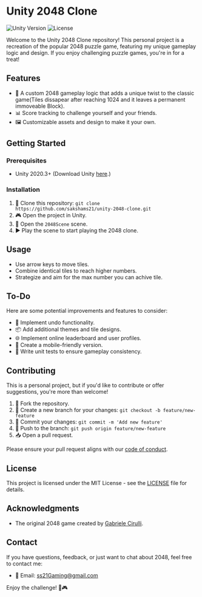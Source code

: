 # Unity 2048 Clone

![Unity Version](https://img.shields.io/badge/Unity-2020.3%2B-blue.svg)
![License](https://img.shields.io/badge/License-MIT-green.svg)

Welcome to the Unity 2048 Clone repository! This personal project is a recreation of the popular 2048 puzzle game, featuring my unique gameplay logic and design. If you enjoy challenging puzzle games, you're in for a treat!

## Features

- 🧩 A custom 2048 gameplay logic that adds a unique twist to the classic game(Tiles dissapear after reaching 1024 and it leaves a permanent immoveable Block).
- 📊 Score tracking to challenge yourself and your friends.
- 🖼️ Customizable assets and design to make it your own.

## Getting Started

### Prerequisites

- Unity 2020.3+ (Download Unity [here](https://unity.com/).)

### Installation

1. 🧪 Clone this repository: `git clone https://github.com/sakshams21/unity-2048-clone.git`
2. 🎮 Open the project in Unity.
3. 🌠 Open the `2048Scene` scene.
4. ▶️ Play the scene to start playing the 2048 clone.

## Usage

- Use arrow keys to move tiles.
- Combine identical tiles to reach higher numbers.
- Strategize and aim for the max number you can achive tile.

## To-Do

Here are some potential improvements and features to consider:

- 🔄 Implement undo functionality.
- 📦 Add additional themes and tile designs.
- 🌐 Implement online leaderboard and user profiles.
- 📱 Create a mobile-friendly version.
- 🧪 Write unit tests to ensure gameplay consistency.

## Contributing

This is a personal project, but if you'd like to contribute or offer suggestions, you're more than welcome!

1. 🍴 Fork the repository.
2. 🌿 Create a new branch for your changes: `git checkout -b feature/new-feature`
3. 🚀 Commit your changes: `git commit -m 'Add new feature'`
4. 🚧 Push to the branch: `git push origin feature/new-feature`
5. 📥 Open a pull request.

Please ensure your pull request aligns with our [code of conduct](CODE_OF_CONDUCT.md).

## License

This project is licensed under the MIT License - see the [LICENSE](LICENSE) file for details.

## Acknowledgments

- The original 2048 game created by [Gabriele Cirulli](https://github.com/gabrielecirulli/2048).

## Contact

If you have questions, feedback, or just want to chat about 2048, feel free to contact me:

- 📧 Email: ss21Gaming@gmail.com

Enjoy the challenge! 🎉🎮
